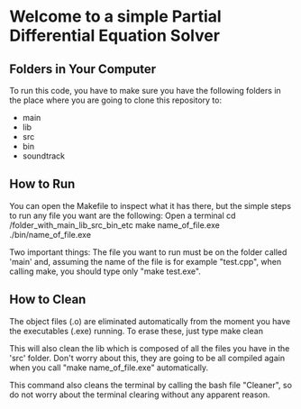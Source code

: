 # Welcome to a simple Partial Differential Equation Solver

## Folders in Your Computer
To run this code, you have to make sure you have the following folders in the place where you are going to clone this repository to:
*  main
*  lib
*  src
*  bin
*  soundtrack

## How to Run
You can open the Makefile to inspect what it has there, but the simple steps to run any file you want are the following:
    Open a terminal
    cd /folder_with_main_lib_src_bin_etc
    make name_of_file.exe
    ./bin/name_of_file.exe

Two important things: The file you want to run must be on the folder called 'main' and, assuming the name of the file is for example "test.cpp", when calling make, you should type only "make test.exe".

## How to Clean

The object files (.o) are eliminated automatically from the moment you have the executables (.exe) running. To erase these, just type
    make clean

This will also clean the lib which is composed of all the files you have in the 'src' folder. Don't worry about this, they are going to be all compiled again when you call "make name_of_file.exe" automatically.

This command also cleans the terminal by calling the bash file "Cleaner", so do not worry about the terminal clearing without any apparent reason.

